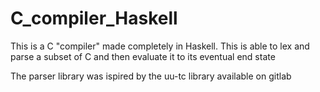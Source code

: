 # C_compiler_Haskell

This is a C "compiler" made completely in Haskell. This is able to lex and parse a subset of C and then evaluate it to its eventual end state

The parser library was ispired by the uu-tc library available on gitlab
